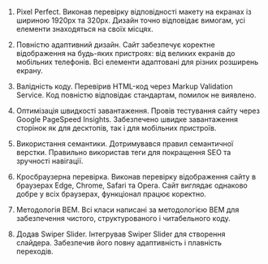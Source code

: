 1. Pixel Perfect. Виконав перевірку відповідності макету на екранах із шириною 1920px та 320px. Дизайн точно відповідає вимогам, усі елементи знаходяться на своїх місцях.

2. Повністю адаптивний дизайн. Сайт забезпечує коректне відображення на будь-яких пристроях: від великих екранів до мобільних телефонів. Всі елементи адаптовані для різних розширень екрану.

3. Валідність коду. Перевірив HTML-код через Markup Validation Service. Код повністю відповідає стандартам, помилок не виявлено.

4. Оптимізація швидкості завантаження. Провів тестування сайту через Google PageSpeed Insights. Забезпечено швидке завантаження сторінок як для десктопів, так і для мобільних пристроїв.

5. Використання семантики. Дотримувався правил семантичної верстки. Правильно використав теги для покращення SEO та зручності навігації.

6. Кросбраузерна перевірка. Виконав перевірку відображення сайту в браузерах Edge, Chrome, Safari та Opera. Сайт виглядає однаково добре у всіх браузерах, функціонал працює коректно.

7. Методологія BEM. Всі класи написані за методологією BEM для забезпечення чистого, структурованого і читабельного коду.

8. Додав Swiper Slider. Інтегрував Swiper Slider для створення слайдера. Забезпечив його повну адаптивність і плавність переходів.


